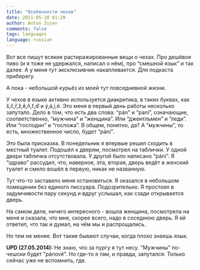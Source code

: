 ```yaml
---
title: "Особенности чехов"
date: 2011-05-10 01:29
author: Anton Zujev
comments: false
tags: languages 
language: russian
---
```


Вот все пишут всякие растиражированные вещи о чехах. Про дешёвое пиво (и я тоже не удержался, написал о нём), про “смешной язык” и так далее. А у меня тут эксклюзивчик накапливается. Для подкаста приберегу.

А пока - небольшой курьёз из моей тут повседневной жизни.

У чехов в языке активно используется диакритика, в таких буквах, как š,č,ř,ž,ě,ň,ť,ď и ý,á,í,é. Это меня в первый день работы несколько запутало. Дело в том, что есть два слова: “pán” и “paní”, означающие, соответственно, “мужчина” и “женщина”. Или “джентльмен” и “леди”. Или “господин” и “госпожа”. В общем, понятно, да? А “мужчины”, то есть, множественное число, будет “pání”.

Это была присказка. В понедельник я впервые решил сходить в местный туалет. Подошёл к дверям, посмотрел на таблички. У одной двери табличка отсутствовала. У другой было написано “pání”. Я “здраво” рассудил, что, наверное, эта, вторая, дверь ведёт в женский туалет и смело вошёл в первую, никак не названную.

Тут что-то заставило меня остановиться. Я оказался в небольшом помещении без единого писсуара. Подозрительно. Я простоял в задумчивости пару секунд и вдруг услышал, как сзади открывается дверь.

На самом деле, ничего интересного - вошла женщина, посмотрела на меня и сказала, что мне, скорее всего, надо в соседнюю дверь. Я ей ответил, что так и думал, на чём мы и распрощались.

Но тем не менее. Вот такие бывают случаи, когда плохо знаешь язык.

**UPD (27.05.2014):** Не знаю, что за пургу я тут несу. "Мужчины" по-чешски будет "pánové". Но где-то я там, и правда, запутался. Только сейчас уже не вспомнить, где.